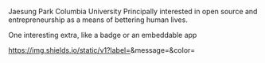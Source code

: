 
Jaesung Park
Columbia University
Principally interested in open source and entrepreneurship as a means of bettering human lives.

One interesting extra, like a badge or an embeddable app

https://img.shields.io/static/v1?label=<LABEL>&message=<Jaesung Park>&color=<blueviolet>

